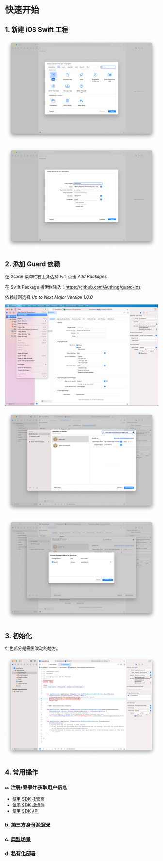# 快速开始

<LastUpdated/>

## 1. 新建 iOS Swift 工程

![](./images/create_project1.png)

![](./images/create_project2.png)

## 2. 添加 Guard 依赖

在 Xcode 菜单栏右上角选择 *File* 点击 *Add Packages*

在 Swift Package 搜索栏输入：https://github.com/Authing/guard-ios

依赖规则选择 *Up to Next Major Version 1.0.0*

![](./images/create_project3.png)

![](./images/create_project4.png)

![](./images/create_project5.png)

## 3. 初始化

红色部分是需要改动的地方。

![](./images/start.png)

## 4. 常用操作

### a. 注册/登录并获取用户信息

- [使用 SDK 托管页](./develop.md)
- [使用 SDK 超组件](./component/)
- [使用 SDK API](./apis.md)

### b. [第三方身份源登录](./social/)

### c. [典型场景](./scenario/)

### d. [私有化部署](./onpremise.md)
